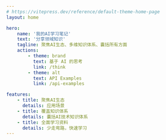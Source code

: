 ```yaml
---
# https://vitepress.dev/reference/default-theme-home-page
layout: home

hero:
    name: '我的AI学习笔记'
    text: '分享领域知识'
    tagline: 聚焦AI生态、多维知识体系、囊括所有方面
    actions:
        - theme: brand
          text: 基于 AI 的思考
          link: /think
        - theme: alt
          text: API Examples
          link: /api-examples

features:
    - title: 聚焦AI生态
      details: 应用场景
    - title: 覆盖知识体系
      details: 囊括AI技术知识体系
    - title: 全面学习资料
      details: 少走弯路，快速学习
---
```

